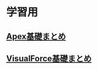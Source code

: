 # 学習用
## [Apex基礎まとめ](https://github.com/YujiroKusano/apex_study/tree/main/apex)
## [VisualForce基礎まとめ](https://github.com/YujiroKusano/apex_study/tree/main/visualforce)
